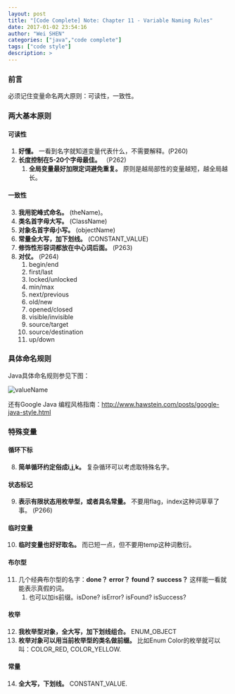 ```yaml
---
layout: post
title: "[Code Complete] Note: Chapter 11 - Variable Naming Rules"
date: 2017-01-02 23:54:16
author: "Wei SHEN"
categories: ["java","code complete"]
tags: ["code style"]
description: >
---
```


### 前言
必须记住变量命名两大原则：可读性，一致性。

### 两大基本原则

#### 可读性
1. **好懂。** 一看到名字就知道变量代表什么，不需要解释。(P260)
2. **长度控制在5-20个字母最佳。** （P262)
    1. **全局变量最好加限定词避免重复。** 原则是越局部性的变量越短，越全局越长。

#### 一致性
3. **我用驼峰式命名。** (theName)。
4. **类名首字母大写。** (ClassName)  
5. **对象名首字母小写。** (objectName)
6. **常量全大写，加下划线。** (CONSTANT_VALUE)
6. **修饰性形容词都放在中心词后面。** (P263)
7. **对仗。** (P264)
    1. begin/end
    2. first/last
    3. locked/unlocked
    4. min/max
    5. next/previous
    6. old/new
    7. opened/closed
    8. visible/invisible
    9. source/target
    10. source/destination
    11. up/down

### 具体命名规则
Java具体命名规则参见下图：

![valueName](../uploads/codeComplete/valueName.jpg)

还有Google Java 编程风格指南：http://www.hawstein.com/posts/google-java-style.html

### 特殊变量

#### 循环下标
8. **简单循环约定俗成i,j,k。** 复杂循环可以考虑取特殊名字。

#### 状态标记
9. **表示有限状态用枚举型，或者具名常量。** 不要用flag，index这种词草草了事。 (P266)

#### 临时变量
10. **临时变量也好好取名。** 而已短一点，但不要用temp这种词敷衍。

#### 布尔型
11. 几个经典布尔型的名字：**done？ error？ found？ success？** 这样能一看就能表示真假的词。
    1. 也可以加is前缀。isDone? isError? isFound? isSuccess?

#### 枚举
12. **我枚举型对象，全大写，加下划线组合。** ENUM_OBJECT
13. **枚举对象可以用当前枚举型的类名做前缀。** 比如Enum Color的枚举就可以叫：COLOR_RED, COLOR_YELLOW.

#### 常量
14. **全大写，下划线。** CONSTANT_VALUE.

